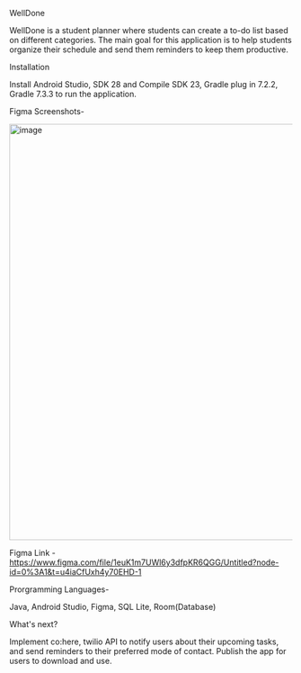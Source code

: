 WellDone

WellDone is a student planner where students can create a to-do list based on different categories. The main goal for this application is to help students organize their schedule and send them reminders to keep them productive.

Installation

Install Android Studio, SDK 28 and Compile SDK 23, Gradle plug in 7.2.2, Gradle 7.3.3 to run the application.

Figma Screenshots-

<img width="740" alt="image" src="https://user-images.githubusercontent.com/105883848/227769812-0f16c3a4-2d83-42dd-9da2-6a3a4584a80e.png">

Figma Link -  https://www.figma.com/file/1euK1m7UWl6y3dfpKR6QGG/Untitled?node-id=0%3A1&t=u4iaCfUxh4y70EHD-1

Prorgramming Languages-

Java, Android Studio, Figma, SQL Lite, Room(Database)

What's next?

Implement co:here, twilio API to notify users about their upcoming tasks, and send reminders to their preferred mode of contact.
Publish the app for users to download and use. 








